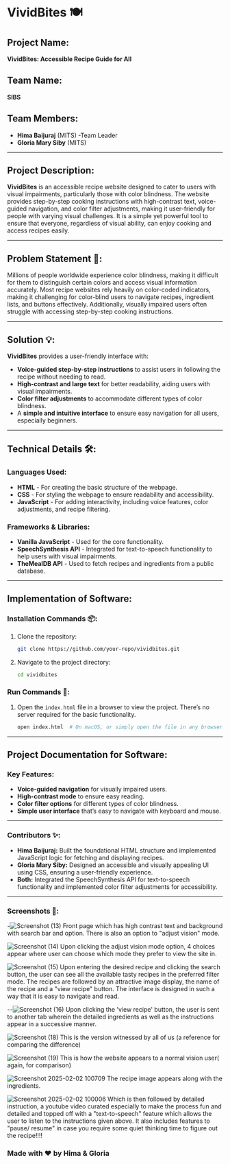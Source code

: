
# **VividBites** 🍽️

## **Project Name:**
**VividBites: Accessible Recipe Guide for All**

## **Team Name:**
**SIBS**

## **Team Members:**
- **Hima Baijuraj** (MITS) -Team Leader
- **Gloria Mary Siby** (MITS)

---

## **Project Description:**

**VividBites** is an accessible recipe website designed to cater to users with visual impairments, particularly those with color blindness. The website provides step-by-step cooking instructions with high-contrast text, voice-guided navigation, and color filter adjustments, making it user-friendly for people with varying visual challenges. It is a simple yet powerful tool to ensure that everyone, regardless of visual ability, can enjoy cooking and access recipes easily.

---

## **Problem Statement 🚨:**

Millions of people worldwide experience color blindness, making it difficult for them to distinguish certain colors and access visual information accurately. Most recipe websites rely heavily on color-coded indicators, making it challenging for color-blind users to navigate recipes, ingredient lists, and buttons effectively. Additionally, visually impaired users often struggle with accessing step-by-step cooking instructions. 

---

## **Solution 💡:**

**VividBites** provides a user-friendly interface with:
- **Voice-guided step-by-step instructions** to assist users in following the recipe without needing to read.
- **High-contrast and large text** for better readability, aiding users with visual impairments.
- **Color filter adjustments** to accommodate different types of color blindness.
- A **simple and intuitive interface** to ensure easy navigation for all users, especially beginners.

---

## **Technical Details 🛠️:**

### **Languages Used:**
- **HTML** - For creating the basic structure of the webpage.
- **CSS** - For styling the webpage to ensure readability and accessibility.
- **JavaScript** - For adding interactivity, including voice features, color adjustments, and recipe filtering.

### **Frameworks & Libraries:**
- **Vanilla JavaScript** - Used for the core functionality.
- **SpeechSynthesis API** - Integrated for text-to-speech functionality to help users with visual impairments.
- **TheMealDB API** - Used to fetch recipes and ingredients from a public database.
  
---

## **Implementation of Software:**

### **Installation Commands 📦:**
1. Clone the repository:
   ```bash
   git clone https://github.com/your-repo/vividbites.git
   ```
2. Navigate to the project directory:
   ```bash
   cd vividbites
   ```

### **Run Commands 🏁:**
1. Open the `index.html` file in a browser to view the project. There’s no server required for the basic functionality.
   ```bash
   open index.html  # On macOS, or simply open the file in any browser
   ```

---

## **Project Documentation for Software:**

### **Key Features:**
- **Voice-guided navigation** for visually impaired users.
- **High-contrast mode** to ensure easy reading.
- **Color filter options** for different types of color blindness.
- **Simple user interface** that’s easy to navigate with keyboard and mouse.
---

### **Contributors ✨:**
- **Hima Baijuraj:** Built the foundational HTML structure and implemented JavaScript logic for fetching and displaying recipes.
- **Gloria Mary Siby:** Designed an accessible and visually appealing UI using CSS, ensuring a user-friendly experience.
- **Both:** Integrated the SpeechSynthesis API for text-to-speech functionality and implemented color filter adjustments for accessibility.

---


### **Screenshots 📸:**

-![Screenshot (13)](https://github.com/user-attachments/assets/99acf755-9b06-4e1a-b842-b0cfa6fe25e8)
Front page which has high contrast text and background with search bar and option. There is also an option to "adjust vision" mode.

![Screenshot (14)](https://github.com/user-attachments/assets/7d668348-7f7f-4f79-aa6f-fedf31ac98c0)
Upon clicking the adjust vision mode option, 4 choices appear where user can choose which mode they prefer to view the site in.


![Screenshot (15)](https://github.com/user-attachments/assets/de443cc2-cc07-446b-b086-c574a3b8072c)
Upon entering the desired recipe and clicking the search button, the user can see all the available tasty recipes in the preferred filter mode. The recipes are followed by an attractive image display, the name of the recipe and a "view recipe" button. 
The interface is designed in such a way that it is easy to navigate and read.


--![Screenshot (16)](https://github.com/user-attachments/assets/8977265a-914a-4357-800e-fdae330d2660)
Upon clicking the 'view recipe' button, the user is sent to another tab wherein the detailed ingredients as well as the instructions appear in a successive manner.


![Screenshot (18)](https://github.com/user-attachments/assets/a1433dfb-d78d-414d-b98d-6e05a6b33c9c)
This is the version witnessed by all of us (a reference for comparing the difference)


![Screenshot (19)](https://github.com/user-attachments/assets/4d884a15-a698-4e89-94de-0814f0d2908f)
This is how the website appears to a normal vision user( again, for comparison)

![Screenshot 2025-02-02 100709](https://github.com/user-attachments/assets/ec30609d-85e2-4ef8-ae04-a9e7f3852b52)
The recipe image appears along with the ingredients.


![Screenshot 2025-02-02 100006](https://github.com/user-attachments/assets/4bd7d5ea-af29-483e-866c-aabdc64ffc8d)
Which is then followed by detailed instruction, a youtube video curated especially to make the process fun and detailed and topped off with a "text-to-speech" feature which allows the user to listen to the instructions given above. It also includes features to "pause/ resume" in case you require some quiet thinking time to figure out the recipe!!!!


### **Made with ❤️ by Hima & Gloria**
